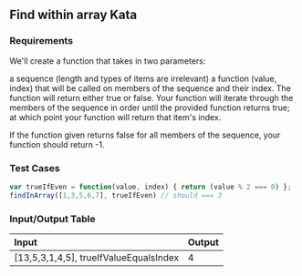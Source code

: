 ## Find within array Kata

### Requirements 

We'll create a function that takes in two parameters:

a sequence (length and types of items are irrelevant)
a function (value, index) that will be called on members of the sequence and their index. The function will return either true or false.
Your function will iterate through the members of the sequence in order until the provided function returns true; at which point your function will return that item's index.

If the function given returns false for all members of the sequence, your function should return -1.

### Test Cases

```JavaScript
var trueIfEven = function(value, index) { return (value % 2 === 0) };
findInArray([1,3,5,6,7], trueIfEven) // should === 3
```

### Input/Output Table

| Input                            | Output     |
| :------------------------------- | :--------  |
| [13,5,3,1,4,5], trueIfValueEqualsIndex | 4           | 



